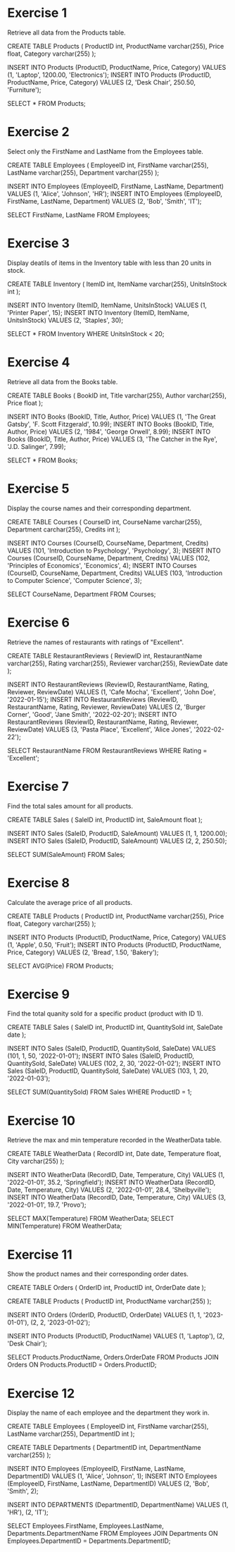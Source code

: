 # Exercise 1
Retrieve all data from the Products table.

CREATE TABLE Products (
    ProductID int,
    ProductName varchar(255),
    Price float,
    Category varchar(255)
);

INSERT INTO Products (ProductID, ProductName, Price, Category) VALUES (1, 'Laptop', 1200.00, 'Electronics');
INSERT INTO Products (ProductID, ProductName, Price, Category) VALUES (2, 'Desk Chair', 250.50, 'Furniture');

SELECT * FROM Products;

# Exercise 2
Select only the FirstName and LastName from the Employees table.

CREATE TABLE Employees (
    EmployeeID int,
    FirstName varchar(255),
    LastName varchar(255),
    Department varchar(255)
);

INSERT INTO Employees (EmployeeID, FirstName, LastName, Department)
VALUES (1, 'Alice', 'Johnson', 'HR');
INSERT INTO Employees (EmployeeID, FirstName, LastName, Department)
VALUES (2, 'Bob', 'Smith', 'IT');

SELECT FirstName, LastName FROM Employees;

# Exercise 3
Display deatils of items in the Inventory table with less than 20 units in stock.

CREATE TABLE Inventory (
    ItemID int,
    ItemName varchar(255),
    UnitsInStock int
);

INSERT INTO Inventory (ItemID, ItemName, UnitsInStock) VALUES (1, 'Printer Paper', 15);
INSERT INTO Inventory (ItemID, ItemName, UnitsInStock) VALUES (2, 'Staples', 30);

SELECT * FROM Inventory WHERE UnitsInStock < 20;

# Exercise 4
Retrieve all data from the Books table.

CREATE TABLE Books (
    BookID int,
    Title varchar(255),
    Author varchar(255),
    Price float
);

INSERT INTO Books (BookID, Title, Author, Price)
VALUES (1, 'The Great Gatsby', 'F. Scott Fitzgerald', 10.99);
INSERT INTO Books (BookID, Title, Author, Price)
VALUES (2, '1984', 'George Orwell', 8.99);
INSERT INTO Books (BookID, Title, Author, Price)
VALUES (3, 'The Catcher in the Rye', 'J.D. Salinger', 7.99);

SELECT * FROM Books;

# Exercise 5
Display the course names and their corresponding department.

CREATE TABLE Courses (
    CourseID int,
    CourseName varchar(255),
    Department carchar(255),
    Credits int
);

INSERT INTO Courses (CourseID, CourseName, Department, Credits)
VALUES (101, 'Introduction to Psychology', 'Psychology', 3);
INSERT INTO Courses (CourseID, CourseName, Department, Credits)
VALUES (102, 'Principles of Economics', 'Economics', 4);
INSERT INTO Courses (CourseID, CourseName, Department, Credits)
VALUES (103, 'Introduction to Computer Science', 'Computer Science', 3);

SELECT CourseName, Department FROM Courses;

# Exercise 6
Retrieve the names of restaurants with ratings of "Excellent".

CREATE TABLE RestaurantReviews (
    ReviewID int,
    RestaurantName varchar(255),
    Rating varchar(255),
    Reviewer varchar(255),
    ReviewDate date
);

INSERT INTO RestaurantReviews (ReviewID, RestaurantName, Rating, Reviewer, ReviewDate)
VALUES (1, 'Cafe Mocha', 'Excellent', 'John Doe', '2022-01-15');
INSERT INTO RestaurantReviews (ReviewID, RestaurantName, Rating, Reviewer, ReviewDate)
VALUES (2, 'Burger Corner', 'Good', 'Jane Smith', '2022-02-20');
INSERT INTO RestaurantReviews (ReviewID, RestaurantName, Rating, Reviewer, ReviewDate)
VALUES (3, 'Pasta Place', 'Excellent', 'Alice Jones', '2022-02-22');

SELECT RestaurantName FROM RestaurantReviews WHERE Rating = 'Excellent';

# Exercise 7
Find the total sales amount for all products.

CREATE TABLE Sales (
    SaleID int,
    ProductID int,
    SaleAmount float
);

INSERT INTO Sales (SaleID, ProductID, SaleAmount)
VALUES (1, 1, 1200.00);
INSERT INTO Sales (SaleID, ProductID, SaleAmount)
VALUES (2, 2, 250.50);

SELECT SUM(SaleAmount) FROM Sales;

# Exercise 8
Calculate the average price of all products.

CREATE TABLE Products (
    ProductID int,
    ProductName varchar(255),
    Price float,
    Category varchar(255)
);

INSERT INTO Products (ProductID, ProductName, Price, Category)
VALUES (1, 'Apple', 0.50, 'Fruit');
INSERT INTO Products (ProductID, ProductName, Price, Category)
VALUES (2, 'Bread', 1.50, 'Bakery');

SELECT AVG(Price) FROM Products;

# Exercise 9
Find the total quanity sold for a specific product (product with ID 1).

CREATE TABLE Sales (
    SaleID int,
    ProductID int,
    QuantitySold int,
    SaleDate date
);

INSERT INTO Sales (SaleID, ProductID, QuantitySold, SaleDate)
VALUES (101, 1, 50, '2022-01-01');
INSERT INTO Sales (SaleID, ProductID, QuantitySold, SaleDate)
VALUES (102, 2, 30, '2022-01-02');
INSERT INTO Sales (SaleID, ProductID, QuantitySold, SaleDate)
VALUES (103, 1, 20, '2022-01-03');

SELECT SUM(QuantitySold) FROM Sales WHERE ProductID = 1;

# Exercise 10
Retrieve the max and min temperature recorded in the WeatherData table.

CREATE TABLE WeatherData (
    RecordID int,
    Date date,
    Temperature float,
    City varchar(255)
);

INSERT INTO WeatherData (RecordID, Date, Temperature, City)
VALUES (1, '2022-01-01', 35.2, 'Springfield');
INSERT INTO WeatherData (RecordID, Date, Temperature, City)
VALUES (2, '2022-01-01', 28.4, 'Shelbyville');
INSERT INTO WeatherData (RecordID, Date, Temperature, City)
VALUES (3, '2022-01-01', 19.7, 'Provo');

SELECT MAX(Temperature) FROM WeatherData;
SELECT MIN(Temperature) FROM WeatherData;

# Exercise 11
Show the product names and their corresponding order dates.

CREATE TABLE Orders (
    OrderID int,
    ProductID int,
    OrderDate date
);

CREATE TABLE Products (
    ProductID int,
    ProductName varchar(255)
);

INSERT INTO Orders (OrderID, ProductID, OrderDate)
VALUES (1, 1, '2023-01-01'), (2, 2, '2023-01-02');

INSERT INTO Products (ProductID, ProductName)
VALUES (1, 'Laptop'), (2, 'Desk Chair');

SELECT Products.ProductName, Orders.OrderDate FROM Products JOIN Orders ON Products.ProductID = Orders.ProductID;

# Exercise 12
Display the name of each employee and the department they work in.

CREATE TABLE Employees (
    EmployeeID int,
    FirstName varchar(255),
    LastName varchar(255),
    DepartmentID int
);

CREATE TABLE Departments (
    DepartmentID int,
    DepartmentName varchar(255)
);

INSERT INTO Employees (EmployeeID, FirstName, LastName, DepartmentID)
VALUES (1, 'Alice', 'Johnson', 1);
INSERT INTO Employees (EmployeeID, FirstName, LastName, DepartmentID)
VALUES (2, 'Bob', 'Smith', 2);

INSERT INTO DEPARTMENTS (DepartmentID, DepartmentName) VALUES (1, 'HR'), (2, 'IT');

SELECT Employees.FirstName, Employees.LastName, Departments.DepartmentName FROM Employees JOIN Departments ON Employees.DepartmentID = Departments.DepartmentID;
